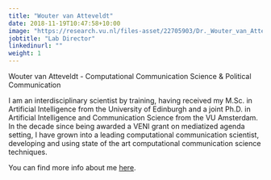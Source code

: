 ```yaml
---
title: "Wouter van Atteveldt"
date: 2018-11-19T10:47:58+10:00
image: "https://research.vu.nl/files-asset/22705903/Dr._Wouter_van_Atteveldt_tcm250_36346.jpg?w=160&f=webp"
jobtitle: "Lab Director"
linkedinurl: ""
weight: 1
---
```


Wouter van Atteveldt - Computational Communication Science & Political Communication


I am an interdisciplinary scientist by training, having received my M.Sc. in Artificial Intelligence from the University of Edinburgh and a joint Ph.D. in Artificial Intelligence and Communication Science from the VU Amsterdam. In the decade since being awarded a VENI grant on mediatized agenda setting, I have grown into a leading computational communication scientist, developing and using state of the art computational communication science techniques. 

You can find more info about me [here](https://vanatteveldt.com/).